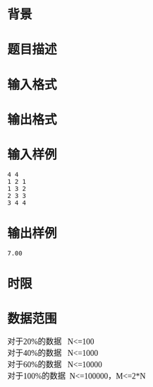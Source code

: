 

# 背景</span><span style="font-family:&#39;Microsoft YaHei&#39;;font-size:18px;">



# 题目描述</span><span style="font-family:&#39;Microsoft YaHei&#39;;font-size:18px;">



# 输入格式</span><span style="font-family:&#39;Microsoft YaHei&#39;;font-size:18px;">



# 输出格式</span><span style="font-family:&#39;Microsoft YaHei&#39;;font-size:18px;">



# 输入样例</span><span style="font-family:&#39;Microsoft YaHei&#39;;font-size:18px;">


<pre>4 4
1 2 1
1 3 2
2 3 3
3 4 4 </pre>

# 输出样例</span><span style="font-family:&#39;Microsoft YaHei&#39;;font-size:18px;">


<pre>7.00</pre>

# 时限</span><span style="font-family:&#39;Microsoft YaHei&#39;;font-size:18px;">



# 数据范围


<p>
<span style="font-family:&#39;Microsoft YaHei&#39;;font-size:18px;">对于20%的数据   N&lt;=100<br/>
对于40%的数据   N&lt;=1000<br/>
对于60%的数据   N&lt;=10000<br/>
对于100%的数据  N&lt;=100000，M&lt;=2*N</span> 
</p>
<p>
<span style="font-family:&#39;Microsoft YaHei&#39;;font-size:18px;"></span> 
</p>
